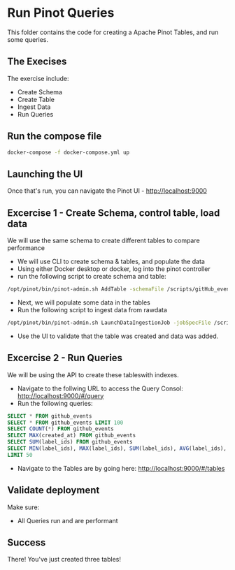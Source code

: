 # Run  Pinot Queries

This folder contains the code for creating a Apache Pinot Tables, and run some queries.

## The Execises

The exercise  include:

- Create Schema
- Create Table
- Ingest Data
- Run Queries

## Run the compose file

``` bash
docker-compose -f docker-compose.yml up
```

## Launching the UI

Once that's run, you can navigate the Pinot UI - [http://localhost:9000](http://localhost:9000)

## Excercise 1 - Create Schema, control table, load data

We will use the same schema to create different tables to compare performance

- We will use CLI to create schema & tables, and populate the data
- Using either Docker desktop or docker, log into the pinot controller
- run the following script to create schema and table:

``` bash
/opt/pinot/bin/pinot-admin.sh AddTable -schemaFile /scripts/gitHub_events_schema.json -tableConfigFile /scripts/gitHub_events_offline_table_config.json -exec
```

- Next, we will populate some data in the tables
- Run the following script to ingest data from rawdata

``` bash
/opt/pinot/bin/pinot-admin.sh LaunchDataIngestionJob -jobSpecFile /scripts/job-spec.yaml
```

- Use the UI to validate that the table was created and data was added.

## Excercise 2 - Run Queries

We will be using the API to create these tableswith indexes.

- Navigate to the follwing URL to access the Query Consol: [http://localhost:9000/#/query](http://localhost:9000/#/query)
- Run the following queries:

``` SQL
SELECT * FROM github_events 
SELECT * FROM github_events LIMIT 100
SELECT COUNT(*) FROM github_events 
SELECT MAX(created_at) FROM github_events 
SELECT SUM(label_ids) FROM github_events 
SELECT MIN(label_ids), MAX(label_ids), SUM(label_ids), AVG(label_ids), commit_author_names FROM github_events GROUP BY commit_author_names ORDER BY commit_author_names, MAX(label_ids) DESC 
LIMIT 50

```

- Navigate to the Tables are by going here: [http://localhost:9000/#/tables](http://localhost:9000/#/tables)

## Validate deployment

Make sure:

- All Queries run and are performant

## Success

There! You've just created three tables!
